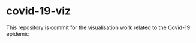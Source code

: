 # covid-19-viz

This repository is commit for the visualisation work related to the Covid-19 epidemic
